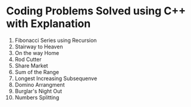 # Coding Problems Solved using C++ with Explanation 
1. Fibonacci Series using Recursion
2. Stairway to Heaven
3. On the way Home
4. Rod Cutter
5. Share Market
6. Sum of the Range 
7. Longest Increasing Subsequenve 
8. Domino Arrangment
9. Burglar's Night Out
10. Numbers Splitting 
